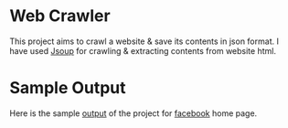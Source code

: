 # Web Crawler
This project aims to crawl a website & save its contents in json format. I have used [Jsoup](https://jsoup.org/) for crawling & extracting contents from website html. 

# Sample Output 
Here is the sample [output](https://pastebin.com/3eVhnaBe) of the project for [facebook](https://facebook.com) home page.

